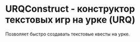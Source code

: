 # URQConstruct - конструктор текстовых игр на урке (URQ)

Позволяет быстро создавать текстовые квесты на урке.